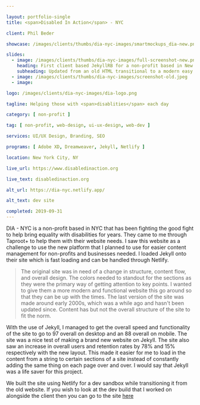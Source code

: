 ```yaml
---

layout: portfolio-single
title: <span>Disabled In Action</span> - NYC

client: Phil Beder

showcase: /images/clients/thumbs/dia-nyc-images/smartmockups_dia-new.png

slides:
  - image: /images/clients/thumbs/dia-nyc-images/full-screenshot-new.png
    heading: First client based JekyllRB for a non-profit based in New York City
    subheading: Updated from an old HTML transitional to a modern easy to manage data delivery system with Jekyll
  - image: /images/clients/thumbs/dia-nyc-images/screenshot-old.jpeg
  - image:

logo: /images/clients/dia-nyc-images/dia-logo.png

tagline: Helping those with <span>disablities</span> each day

category: [ non-profit ]

tag: [ non-profit, web-design, ui-ux-design, web-dev ]

services: UI/UX Design, Branding, SEO

programs: [ Adobe XD, Dreamweaver, Jekyll, Netlify ]

location: New York City, NY

live_url: https://www.disabledinaction.org

live_text: disabledinaction.org

alt_url: https://dia-nyc.netlify.app/

alt_text: dev site

completed: 2019-09-31
---
```


DIA - NYC is a non-profit based in NYC that has been fighting the good fight to help bring equality with disabilities for years. They came to me through Taproot+ to help them with their website needs. I saw this website as a challenge to use the new platform that I planned to use for easier content management for non-profits and businesses needed. I loaded Jekyll onto their site which is fast loading and can be handled through Netlify.

> The original site was in need of a change in structure, content flow, and overall design. The colors needed to standout for the sections as they were the primary way of getting attention to key points. I wanted to give them a more modern and functional website this go around so that they can be up with the times. The last version of the site was made around early 2000s, which was a while ago and hasn't been updated since. Content has but not the overall structure of the site to fit the norm.

With the use of Jekyll, I managed to get the overall speed and functionality of the site to go to 97 overall on desktop and an 88 overall on mobile. The site was a nice test of making a brand new website on Jekyll. The site also saw an increase in overall users and retention rates by 78% and 15% respectively with the new layout. This made it easier for me to load in the content from a string to certain sections of a site instead of constantly adding the same thing on each page over and over. I would say that Jekyll was a life saver for this project.

We built the site using Netlify for a dev sandbox while transitioning it from the old website. If you wish to look at the dev build that I worked on alongside the client then you can go to the site <a href="{{ page.alt_url }}" target="_blank">here</a>